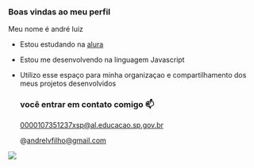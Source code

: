 ### Boas vindas ao meu perfil 

Meu nome é andré luiz 

- Estou estudando na [alura](https://www.alura.com.br)
- Estou me desenvolvendo na linguagem Javascript
- Utilizo esse espaço para minha organizaçao e compartilhamento dos meus projetos desenvolvidos

  ### você entrar em contato comigo 📫

  0000107351237xsp@al.educacao.sp.gov.br
  
  @andrelvfilho@gmail.com

![](https://media1.tenor.com/m/GaM2IijvoOUAAAAd/shy-dog-dog.gif)
  
